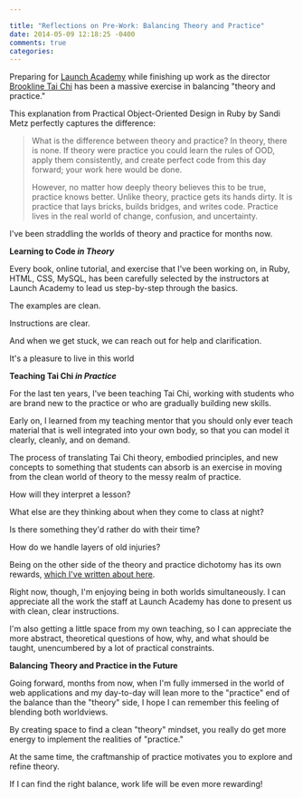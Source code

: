 ```yaml
---

title: "Reflections on Pre-Work: Balancing Theory and Practice"
date: 2014-05-09 12:18:25 -0400
comments: true
categories:
---
```


Preparing for <a href="http://www.launchacademy.com">Launch Academy</a>
while finishing up work as the director <a href="http://www.brooklinetaichi.org">Brookline Tai Chi</a> has been a massive exercise in balancing "theory and practice."

This explanation from Practical Object-Oriented Design in Ruby by Sandi Metz perfectly captures the difference:
<!-- more -->

<blockquote>What is the difference between theory and practice?
In theory, there is none. If theory were practice you could learn the rules of OOD, apply them consistently, and create perfect code from this day forward; your work here would be done.

However, no matter how deeply theory believes this to be true, practice knows better. Unlike theory, practice gets its hands dirty. It is practice that lays bricks, builds bridges, and writes code. Practice lives in the real world of change, confusion, and uncertainty.</blockquote>

I've been straddling the worlds of theory and practice for months now.

<strong>Learning to Code <em>in Theory</em></strong>

Every book, online tutorial, and exercise that I've been working on, in Ruby, HTML, CSS, MySQL, has been carefully selected by the instructors at Launch Academy to lead us step-by-step through the basics.

The examples are clean.

Instructions are clear.

And when we get stuck, we can reach out for help and clarification.

It's a pleasure to live in this world

<strong>Teaching Tai Chi <em>in Practice</em></strong>

For the last ten years, I've been teaching Tai Chi, working with students who are brand new to the practice or who are gradually building new skills.

Early on, I learned from my teaching mentor that you should only ever teach material that is well integrated into your own body, so that you can model it clearly, cleanly, and on demand.

The process of translating Tai Chi theory, embodied principles, and new concepts to something that students can absorb is an exercise in moving from the clean world of theory to the messy realm of practice.

How will they interpret a lesson?

What else are they thinking about when they come to class at night?

Is there something they'd rather do with their time?

How do we handle layers of old injuries?

Being on the other side of the theory and practice dichotomy has its own rewards, <a href="http://dankleiman.com/about/">which I've written about here</a>.

Right now, though, I'm enjoying being in both worlds simultaneously. I can appreciate all the work the staff at Launch Academy has done to present us with clean, clear instructions.

I'm also getting a little space from my own teaching, so I can appreciate the more abstract, theoretical questions of how, why, and what should be taught, unencumbered by a lot of practical constraints.

<strong>Balancing Theory and Practice in the Future</strong>

Going forward, months from now, when I'm fully immersed in the world of web applications and my day-to-day will lean more to the "practice" end of the balance than the "theory" side, I hope I can remember this feeling of blending both worldviews.

By creating space to find a clean "theory" mindset, you really do get more energy to implement the realities of "practice."

At the same time, the craftmanship of practice motivates you to explore and refine theory.

If I can find the right balance, work life will be even more rewarding!
